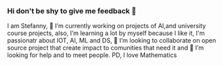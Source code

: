 ### Hi don't be shy to give me feedback 👋

I am Stefanny, 🔭 I’m currently working on projects of AI,and university course projects, also, I’m learning a lot by myself because I like it, I'm passionatr about IOT, AI, ML and DS, 👯 I’m looking to collaborate on open source project that create impact to comunities that need it and  🤔 I’m looking for help and
to meet people.
PD, I love Mathematics
<!--
**StefannyEscobar/StefannyEscobar** is a ✨ _special_ ✨ repository because its `README.md` (this file) appears on your GitHub profile.

Here are some ideas to get you started:

- 🔭 I’m currently working on ...
- 🌱 I’m currently learning ...
- 👯 I’m looking to collaborate on ...
- 🤔 I’m looking for help with ...
- 💬 Ask me about ...
- 📫 How to reach me: ...
- 😄 Pronouns: ...
- ⚡ Fun fact: ...
-->
